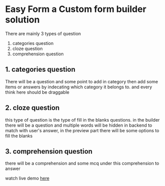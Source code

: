 # Easy Form a Custom form builder solution

There are mainly 3 types of question
1. categories question
2. cloze question
3. comprehension question

## 1. categories question
There will be a question and some point to add in category then add some items or answers by indecating which category it belongs to. and every think here should be draggable

## 2. cloze question
this type of question is the type of fill in the blanks questions. in the builder there will be a question and multiple words will be hidden in backend to match with user's answer, in the preview part there will be some options to fill the blanks

## 3. comprehension question
there will be a comprehension and some mcq under this comprehension to answer

watch live demo [here](https://easy-f0rm.web.app/)